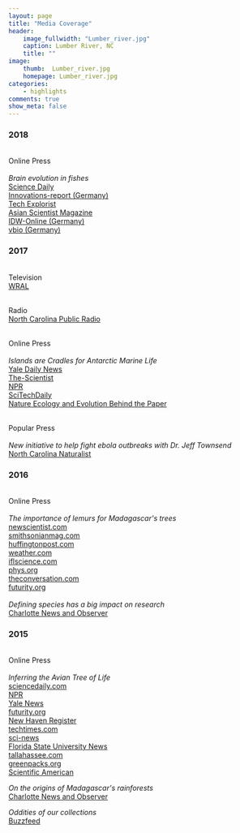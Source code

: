 ```yaml
---
layout: page
title: "Media Coverage"
header:
    image_fullwidth: "Lumber_river.jpg"
    caption: Lumber River, NC
    title: ""
image:
    thumb:  Lumber_river.jpg
    homepage: Lumber_river.jpg
categories:
    - highlights
comments: true
show_meta: false
---
```

 
<h3>2018</h3>
<br> Online Press
<br>
<br><i> Brain evolution in fishes</i>
<br><a href="https://www.sciencedaily.com/releases/2018/07/180724110244.htm"> <en>Science Daily</en></a>
<br><a href="https://www.innovations-report.de/html/berichte/biowissenschaften-chemie/nachtaktive-fische-haben-kleinere-gehirne.html"> <en>Innovations-report (Germany)</en></a>
<br><a href="https://www.techexplorist.com/bigger-eyes-reduced-brain-power-nocturnal-fishes/15627/"> <en>Tech Explorist</en></a>
<br><a href="https://www.asianscientist.com/2018/08/in-the-lab/nocturnal-fish-eyes-brain/"> <en>Asian Scientist Magazine</en></a>
<br><a href="https://idw-online.de/de/news699014"> <en>IDW-Online (Germany)</en></a>
<br><a href="https://www.vbio.de/aktuelles/wissenschaft/nachtaktive-fische-haben-kleinere-gehirne/"> <en>vbio (Germany)</en></a>

<h3>2017</h3>

<br> Television 
<br><a href="http://www.wral.com/weather/video/16776420/"> <en>WRAL</en></a>

<br> Radio 
<br> <a href="http://wunc.org/post/scientist-uses-fish-unlock-ecological-secrets#stream/0"> <en>North Carolina Public Radio</en></a>

<br> Online Press
<br>
<br><i> Islands are Cradles for Antarctic Marine Life</i>
<br><a href="https://news.yale.edu/2017/07/24/islands-are-evolutionary-cradle-antarctica-marine-life"> <en>Yale Daily News</en></a>
<br><a href="http://www.the-scientist.com/?articles.view/articleNo/49953/title/Islands-North-of-Antarctica-Key-to-Fish-Species-Diversity/"> <en>The-Scientist</en></a>
<br><a href="http://wshu.org/post/warming-seas-endanger-antarctic-ecosystem-and-billion-dollar-fishing-industry#stream/0"> <en>NPR</en></a>
<br><a href="https://scitechdaily.com/yale-study-examines-evolutionary-cradle-for-antarctica-marine-life/"><en>SciTechDaily</en></a>
<br><a href="https://natureecoevocommunity.nature.com/channels/521-behind-the-paper/posts/18801-for-fish-only-one-road-leads-to-antarctica"> <en>Nature Ecology and Evolution Behind the Paper </en></a>

<br> Popular Press
<br>
<br><i> New initiative to help fight ebola outbreaks with Dr. Jeff Townsend</i>
<br><a href="http://carolinafishes.github.io/images/2017.ebola.pdf"> <en>North Carolina Naturalist</en></a>

<h3>2016</h3>

<br> Online Press
<br>
<br> <i>The importance of lemurs for Madagascar's trees</i>
<br><a href="https://www.newscientist.com/article/2083800-lemur-extinctions-in-madagascar-leave-behind-doomed-orphan-trees/"> <en>newscientist.com</en></a>
<br><a href="http://www.smithsonianmag.com/science-nature/lemur-extinctions-are-harmful-madagascars-plant-life-too-180958717/"> <en>smithsonianmag.com</en></a>
<br><a href="http://www.huffingtonpost.com/the-conversation-africa/how-lessons-from-past-ext_b_10112598.html"> <en>huffingtonpost.com</en></a> 
<br><a href="https://weather.com/science/environment/news/study-shows-lemur-extinctions-hurting-fruit"> <en>weather.com</en></a> 
<br><a href="http://www.iflscience.com/plants-and-animals/if-lemurs-go-extinct-madagascars-large-seeded-plants-may-too/"> <en>iflscience.com</en></a> 
<br><a href="https://phys.org/news/2016-04-lemur-extinctions-orphaned-madagascar-species.html"> <en>phys.org</en></a> 
<br><a href="http://theconversation.com/how-lessons-from-past-extinctions-can-help-save-madagascars-lemurs-59758"> <en>theconversation.com</en></a> 
<br><a href="http://www.futurity.org/lemurs-canarium-plants-extinction-1136932-2/"> <en>futurity.org</en></a> 
<br>
<br> <i>Defining species has a big impact on research</i>
<br><a href="http://www.newsobserver.com/news/technology/article56659913.html"> <en>Charlotte News and Observer</en></a>

<h3>2015</h3>

<br> Online Press
<br>
<br> <i>Inferring the Avian Tree of Life</i>
<br><a href="https://www.sciencedaily.com/releases/2015/10/151012181033.htm"> <en>sciencedaily.com</en></a>
<br><a href="http://wnpr.org/post/biologists-new-understanding-birds-and-tree-life"> <en>NPR</en></a> 
<br><a href="https://news.yale.edu/2015/10/07/tree-life-birds-almost-complete"> <en>Yale News</en></a> 
<br><a href="http://www.futurity.org/birds-evolution-1021292/"> <en>futurity.org</en></a> 
<br><a href="http://www.nhregister.com/article/NH/20151007/NEWS/151009595"> <en>New Haven Register</en></a>
<br><a href="http://www.techtimes.com/articles/93052/20151009/researchers-say-comprehensive-bird-family-tree-nearly-complete.htm"> <en>techtimes.com</en></a> 
<br><a href="http://www.sci-news.com/biology/science-avian-tree-life-03326.html"> <en>sci-news</en></a>
<br><a href="http://news.fsu.edu/news/science-technology/2015/10/12/from-hummingbird-to-owl-new-research-decodes-bird-family-tree/"> <en>Florida State University News</en></a> 
<br><a href="http://www.tallahassee.com/story/life/home-garden/2015/10/15/fsu-research-helps-decode-bird-family-tree/74024294/"> <en>tallahassee.com</en></a> 
<br><a href="http://www.greenpacks.org/2015/10/19/scientists-reveal-new-family-hierarchy-for-birds/"> <en>greenpacks.org</en></a> 
<br><a href="https://blogs.scientificamerican.com/tetrapod-zoology/hot-news-from-planet-archosaur/"> <en>Scientific American</en></a> 

<i> On the origins of Madagascar's rainforests </i>
<br><a href="http://www.charlotteobserver.com/news/science-technology/article39134088.html"> <en>Charlotte News and Observer</en></a> 

<i> Oddities of our collections</i>
<br><a href="https://www.buzzfeed.com/alexkasprak/things-in-jars?utm_term=.puea11QGyd#.bh1ybbYQeE"> <en>Buzzfeed</en></a> 


